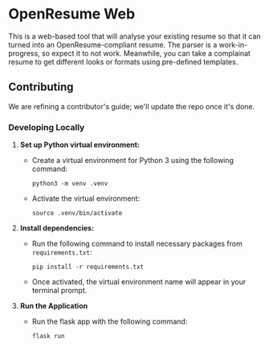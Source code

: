 # OpenResume Web
This is a web-based tool that will analyse your existing resume
so that it can turned into an OpenResume-compliant resume. The parser
is a work-in-progress, so expect it to not work. Meanwhile, you can
take a complainat resume to get different looks or formats using pre-defined
templates.


## Contributing
We are refining a contributor's guide; we'll update the repo once it's done.

### Developing Locally

1. **Set up Python virtual environment:**
   - Create a virtual environment for Python 3 using the following command:
     ```
     python3 -m venv .venv
     ```
   - Activate the virtual environment:
     ```
     source .venv/bin/activate
     ```

2. **Install dependencies:**
   - Run the following command to install necessary packages from `requirements.txt`:
     ```
     pip install -r requirements.txt
     ```
   - Once activated, the virtual environment name will appear in your terminal prompt.

3. **Run the Application**
   - Run the flask app with the following command:
     ```
     flask run
     ```
